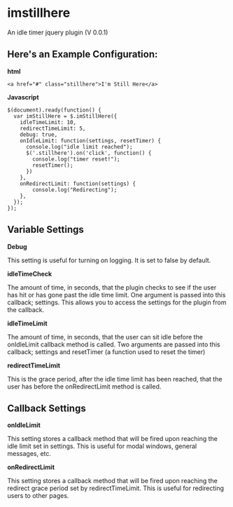 # imstillhere
An idle timer jquery plugin (V 0.0.1)

## Here's an Example Configuration:

**html**

```
<a href="#" class="stillhere">I'm Still Here</a>
```

**Javascript**

```
$(document).ready(function() {
  var imStillHere = $.imStillHere({
    idleTimeLimit: 10,
    redirectTimeLimit: 5,
    debug: true,
    onIdleLimit: function(settings, resetTimer) {
      console.log("idle limit reached");
      $('.stillhere').on('click', function() {
      	console.log("timer reset!");
        resetTimer();
      })
    },
    onRedirectLimit: function(settings) {
        console.log("Redirecting");
    },
  });
});
```

## Variable Settings

**Debug**

This setting is useful for turning on logging. It is set to false by default.

**idleTimeCheck**

The amount of time, in seconds, that the plugin checks to see if the user has
hit or has gone past the idle time limit. One argument is passed into this
callback; settings. This allows you to access the settings for the plugin
from the callback.

**idleTimeLimit**

The amount of time, in seconds, that the user can sit idle
before the onIdleLimit callback method is called. Two arguments are
passed into this callback; settings and resetTimer
(a function used to reset the timer)

**redirectTimeLimit**

This is the grace period, after the idle time limit has been reached, that the
user has before the onRedirectLimit method is called.

## Callback Settings

**onIdleLimit**

This setting stores a callback method that will be fired upon reaching the idle
limit set in settings. This is useful for modal windows, general messages, etc.

**onRedirectLimit**

This setting stores a callback method that will be fired upon reaching the
redirect grace period set by redirectTimeLimit. This is useful for redirecting
users to other pages.
